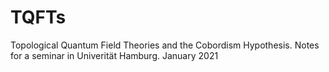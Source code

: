 # TQFTs
Topological Quantum Field Theories and the Cobordism Hypothesis. Notes for a seminar in Univerität Hamburg. January 2021
